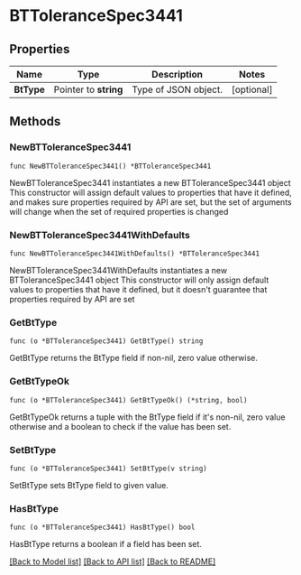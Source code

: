 # BTToleranceSpec3441

## Properties

Name | Type | Description | Notes
------------ | ------------- | ------------- | -------------
**BtType** | Pointer to **string** | Type of JSON object. | [optional] 

## Methods

### NewBTToleranceSpec3441

`func NewBTToleranceSpec3441() *BTToleranceSpec3441`

NewBTToleranceSpec3441 instantiates a new BTToleranceSpec3441 object
This constructor will assign default values to properties that have it defined,
and makes sure properties required by API are set, but the set of arguments
will change when the set of required properties is changed

### NewBTToleranceSpec3441WithDefaults

`func NewBTToleranceSpec3441WithDefaults() *BTToleranceSpec3441`

NewBTToleranceSpec3441WithDefaults instantiates a new BTToleranceSpec3441 object
This constructor will only assign default values to properties that have it defined,
but it doesn't guarantee that properties required by API are set

### GetBtType

`func (o *BTToleranceSpec3441) GetBtType() string`

GetBtType returns the BtType field if non-nil, zero value otherwise.

### GetBtTypeOk

`func (o *BTToleranceSpec3441) GetBtTypeOk() (*string, bool)`

GetBtTypeOk returns a tuple with the BtType field if it's non-nil, zero value otherwise
and a boolean to check if the value has been set.

### SetBtType

`func (o *BTToleranceSpec3441) SetBtType(v string)`

SetBtType sets BtType field to given value.

### HasBtType

`func (o *BTToleranceSpec3441) HasBtType() bool`

HasBtType returns a boolean if a field has been set.


[[Back to Model list]](../README.md#documentation-for-models) [[Back to API list]](../README.md#documentation-for-api-endpoints) [[Back to README]](../README.md)


